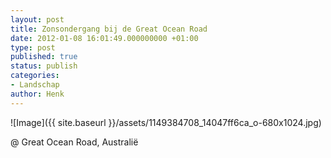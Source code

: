 ```yaml
---
layout: post
title: Zonsondergang bij de Great Ocean Road
date: 2012-01-08 16:01:49.000000000 +01:00
type: post
published: true
status: publish
categories:
- Landschap
author: Henk
---
```

![Image]({{ site.baseurl }}/assets/1149384708_14047ff6ca_o-680x1024.jpg)


@ Great Ocean Road, Australië

